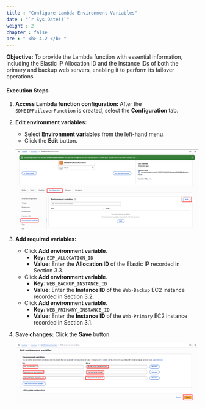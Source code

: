 ```yaml
---
title : "Configure Lambda Environment Variables"
date : "`r Sys.Date()`"
weight : 2
chapter : false
pre : " <b> 4.2 </b> "
---
```


**Objective:** To provide the Lambda function with essential information, including the Elastic IP Allocation ID and the Instance IDs of both the primary and backup web servers, enabling it to perform its failover operations.
#### Execution Steps
1. **Access Lambda function configuration:** After the `SDNEIPFailoverFunction` is created, select the **Configuration** tab.
2. **Edit environment variables:**
    - Select **Environment variables** from the left-hand menu.
    - Click the **Edit** button.
    
    ![image.png](image.png)
    
3. **Add required variables:**
    - Click **Add environment variable**.
        - **Key:** `EIP_ALLOCATION_ID`
        - **Value:** Enter the **Allocation ID** of the Elastic IP recorded in Section 3.3.
    - Click **Add environment variable**.
        - **Key:** `WEB_BACKUP_INSTANCE_ID`
        - **Value:** Enter the **Instance ID** of the `Web-Backup` EC2 instance recorded in Section 3.2.
    - Click **Add environment variable**.
        - **Key:** `WEB_PRIMARY_INSTANCE_ID`
        - **Value:** Enter the **Instance ID** of the `Web-Primary` EC2 instance recorded in Section 3.1.
4. **Save changes:** Click the **Save** button.
    
    ![image.png](image%201.png)
